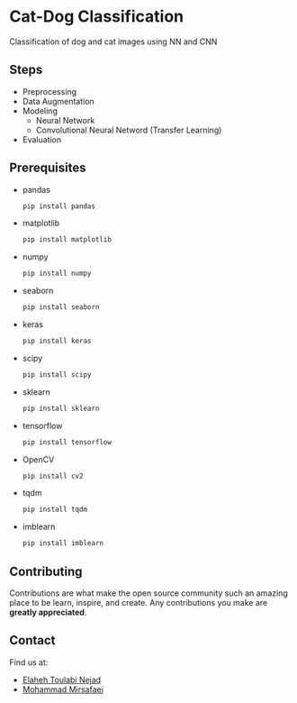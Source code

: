 # Cat-Dog Classification
Classification of  dog and cat images using NN and CNN



## Steps
- Preprocessing
- Data Augmentation
- Modeling
  - Neural Network
  - Convolutional Neural Netword (Transfer Learning)
- Evaluation

## Prerequisites

* pandas 
  ```sh
  pip install pandas
  ```
* matplotlib  
  ```sh
  pip install matplotlib
  ```
* numpy  
  ```sh
  pip install numpy
  ```
 * seaborn 
   ```sh
   pip install seaborn
   ```
 * keras 
   ```sh
   pip install keras
   ```
 * scipy 
   ```sh
   pip install scipy
   ```
 * sklearn 
   ```sh
   pip install sklearn
   ```
 * tensorflow 
   ```sh
   pip install tensorflow
   ```
 * OpenCV
   ```sh
   pip install cv2
   ```
 * tqdm 
   ```sh
   pip install tqdm
   ```
 * imblearn 
   ```sh
   pip install imblearn
   ```


  

## Contributing

Contributions are what make the open source community such an amazing place to be learn, inspire, and create. Any contributions you make are **greatly appreciated**.

## Contact
Find us at:
* [Elaheh Toulabi Nejad](elitoulabin@gmail.com)
* [Mohammad Mirsafaei](https://github.com/MohammadMirsafaei)



